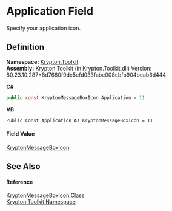 # Application Field


Specify your application icon.



## Definition
**Namespace:** <a href="79d2eac2-21f4-54ff-7552-b20c33c30600.md">Krypton.Toolkit</a>  
**Assembly:** Krypton.Toolkit (in Krypton.Toolkit.dll) Version: 80.23.10.287+8d7660f9dc5efd033fabe008ebfb904beab6d444

**C#**
``` C#
public const KryptonMessageBoxIcon Application = 11
```
**VB**
``` VB
Public Const Application As KryptonMessageBoxIcon = 11
```



#### Field Value
<a href="66bd72a6-ea45-321a-e6b5-5c43b5f176f9.md">KryptonMessageBoxIcon</a>

## See Also


#### Reference
<a href="66bd72a6-ea45-321a-e6b5-5c43b5f176f9.md">KryptonMessageBoxIcon Class</a>  
<a href="79d2eac2-21f4-54ff-7552-b20c33c30600.md">Krypton.Toolkit Namespace</a>  
